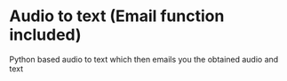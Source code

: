# Audio to text (Email function included)
Python based audio to text which then emails you the obtained audio and text
